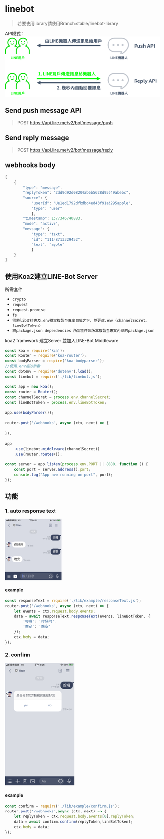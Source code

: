 # linebot
> 若要使用library請使用Branch:stable/linebot-library

API模式：
![LINE Developers](https://github.com/TitanLi/linebot/blob/master/public/picture/d7bdff20.png)

## Send push message API
> POST https://api.line.me/v2/bot/message/push

## Send reply message
> POST https://api.line.me/v2/bot/message/reply

## webhooks body
```javascript
[ 
    { 
        "type": "message",
        "replyToken": "2dd9d92d08204ab6b5628d95d49abebc",
        "source": { 
            "userId": "Ue1ed1792dfbdbd4ed43f91ad295apple",
            "type": "user" 
            },
        "timestamp": 1577346740883,
        "mode": "active",
        "message": { 
            "type": "text", 
            "id": "11148713329452", 
            "text": "apple" 
            } 
    }
]
```

## 使用Koa2建立LINE-Bot Server
所需套件
* ``crypto``
* ``request``
* ``request-promise``
* ``fs``
* ``需將lib資料夾及.env檔案複製至專案目錄之下，並更改.env（channelSecret、lineBotToken)``
* ``將package.json dependencies 所需套件及版本複製至專案內部的package.json``

koa2 framework 建立Server 並加入LINE-Bot Middleware
``` javascript
const koa = require('koa');
const Router = require('koa-router');
const bodyParser = require('koa-bodyparser');
//使用.env檔的參數
const dotenv = require('dotenv').load();
const linebot = require('./lib/linebot.js');

const app = new koa();
const router = Router();
const channelSecret = process.env.channelSecret;
const lineBotToken = process.env.lineBotToken;

app.use(bodyParser());

router.post('/webhooks', async (ctx, next) => {

});

app
    .use(linebot.middleware(channelSecret))
    .use(router.routes());

const server = app.listen(process.env.PORT || 8080, function () {
    const port = server.address().port;
    console.log("App now running on port", port);
});
```

## 功能
### 1. auto response text
<img src="https://github.com/TitanLi/linebot/blob/master/public/picture/IMG_A64F5F3C7DE8-1.jpeg" height="200px" alt="LINE auto response text" >

#### example
```javascript
const responseText = require('./lib/example/responseText.js');
router.post('/webhooks', async (ctx, next) => {
    let events = ctx.request.body.events;
    data = await responseText.responseText(events, lineBotToken, {
        '哈囉': '你好阿',
        '晚安': '晚安'
    });
    ctx.body = data;
});
```

### 2. confirm
<img src="https://github.com/TitanLi/linebot/blob/master/public/picture/IMG_2699.PNG" height="400px" alt="LINE confirm" >

#### example
```javascript
const confirm = require('./lib/example/confirm.js');
router.post('/webhooks',async (ctx, next) => {
    let replyToken = ctx.request.body.events[0].replyToken;
    data = await confirm.confirm(replyToken,lineBotToken);
    ctx.body = data;
});
```